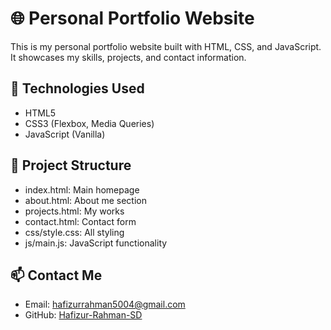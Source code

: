 # 🌐 Personal Portfolio Website

This is my personal portfolio website built with HTML, CSS, and JavaScript. It showcases my skills, projects, and contact information.

## 🔧 Technologies Used
- HTML5
- CSS3 (Flexbox, Media Queries)
- JavaScript (Vanilla)

## 📁 Project Structure
- index.html: Main homepage
- about.html: About me section
- projects.html: My works
- contact.html: Contact form
- css/style.css: All styling
- js/main.js: JavaScript functionality

## 📫 Contact Me
- Email: hafizurrahman5004@gmail.com
- GitHub: [Hafizur-Rahman-SD](https://github.com/Hafizur-Rahman-SD)
